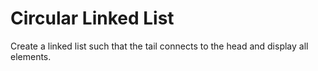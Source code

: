 # Circular Linked List

Create a linked list such that the tail connects to the head and display all elements.
